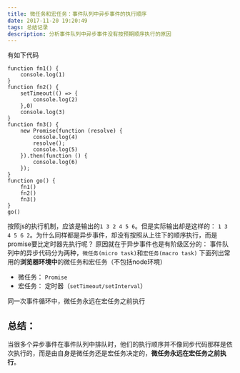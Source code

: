 ```yaml
---
title: 微任务和宏任务：事件队列中异步事件的执行顺序
date: 2017-11-20 19:20:49
tags: 总结记录
description: 分析事件队列中异步事件没有按预期顺序执行的原因
---
```

有如下代码
```
function fn1() {
    console.log(1)
}
function fn2() {
    setTimeout(() => {
        console.log(2)
    },0)
    console.log(3)
}
function fn3() {
    new Promise(function (resolve) {
        console.log(4)
        resolve();
        console.log(5)
    }).then(function () {
        console.log(6)
    });
}
function go() {
    fn1()
    fn2()
    fn3()
}
go()
```
按照js的执行机制，应该是输出的`1 3 2 4 5 6`。但是实际输出却是这样的： `1 3 4 5 6 2`。为什么同样都是异步事件，却没有按照从上往下的顺序执行，而是promise要比定时器先执行呢？
原因就在于异步事件也是有阶级区分的： 事件队列中的异步代码分为两种，`微任务(micro task)`和`宏任务(macro task)`
下面列出常用的**浏览器环境中**的微任务和宏任务（不包括node环境）
* 微任务： `Promise`
* 宏任务： 定时器（`setTimeout/setInterval`）

同一次事件循环中，微任务永远在宏任务之前执行

## 总结：
当很多个异步事件在事件队列中排队时，他们的执行顺序并不像同步代码那样是依次执行的，而是由自身是微任务还是宏任务决定的，**微任务永远在宏任务之前执行**。